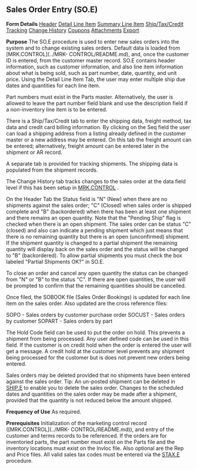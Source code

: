 ## Sales Order Entry (SO.E)
<PageHeader />

**Form Details**
[Header](../SO-E-1/README.md)
[Detail Line Item](../SO-E-2/README.md)
[Summary Line Item](../SO-E-3/README.md)
[Ship/Tax/Credit](../SO-E-4/README.md)
[Tracking](../SO-E-5/README.md)
[Change History](../SO-E-6/README.md)
[Coupons](../SO-E-7/README.md)
[Attachments](../SO-E-8/README.md)
[Export](../SO-E-9/README.md)

**Purpose**
The SO.E procedure is used to enter new sales orders into the system and to
change existing sales orders. Default data is loaded from [MRK.CONTROL](../MRK-
CONTROL/README.md), and, once the customer ID is entered, from the customer master
record. SO.E contains header information, such as customer information, and
also line item information about what is being sold, such as part number,
date, quantity, and unit price. Using the Detail Line Item Tab, the user may
enter multiple ship due dates and quantities for each line item.

Part numbers must exist in the Parts master. Alternatively, the user is
allowed to leave the part number field blank and use the description field if
a non-inventory line item is to be entered.

There is a Ship/Tax/Credit tab to enter the shipping data, freight method, tax
data and credit card billing information. By clicking on the Seq field the
user can load a shipping address from a listing already defined in the
customer master or a new address may be entered. On this tab the freight
amount can be entered; alternatively, freight amount can be entered later in
the shipment or AR record.

A separate tab is provided for tracking shipments. The shipping data is
populated from the shipment records.

The Change History tab tracks changes to the sales order at the data field
level if this has been setup in [MRK.CONTROL](../MRK-CONTROL/README.md) .

On the Header Tab the Status field is "N" (New) when there are no shipments
against the sales order; "C" (Closed) when sales order is shipped complete and
"B" (backordered) when there has been at least one shipment and there remains
an open quantity. Note that the "Pending Ship" flag is checked when there is
an open shipment. The sales order can be status "C" (closed) and also can
indicate a pending shipment which just means that there is no remaining
quantity but there is an open (unconfirmed) shipment. If the shipment quantity
is changed to a partial shipment the remaining quantity will display back on
the sales order and the status will be changed to "B" (backordered). To allow
partial shipments you must check the box labeled "Partial Shipments OK?" in
SO.E.

To close an order and cancel any open quantity the status can be changed from
"N" or "B" to the status "C". If there are open quantities, the user will be
prompted to confirm that the remaining quantities should be cancelled.

Once filed, the SOBOOK file (Sales Order Bookings) is updated for each line
item on the sales order. Also updated are the cross reference files:

SOPO - Sales orders by customer purchase order
SOCUST - Sales orders by customer
SOPART - Sales orders by part

The Hold Code field can be used to put the order on hold. This prevents a
shipment from being processed. Any user defined code can be used in this
field. If the customer is on credit hold when the order is entered the user
will get a message. A credit hold at the customer level prevents any shipment
being processed for the customer but is does not prevent new orders being
entered.

Sales orders may be deleted provided that no shipments have been entered
against the sales order. Tip: An un-posted shipment can be deleted in
[SHIP.E](../SHIP-E/README.md) to enable you to delete the sales order. Changes to the
scheduled dates and quantities on the sales order may be made after a
shipment, provided that the quantity is not reduced below the amount shipped.

**Frequency of Use**
As required.

**Prerequisites**
Initialization of the marketing control record ([MRK.CONTROL](../MRK-
CONTROL/README.md)), and entry of the customer and terms records to be referenced.
If the orders are for inventoried parts, the part number must exist on the
Parts file and the inventory locations must exist on the Invloc file. Also
optional are the Rep and Price files. All valid sales tax codes must be
entered via the [STAX.E](../STAX-E/README.md) procedure.

<badge text= "Version 8.10.57 " vertical="middle" />

<PageFooter />
